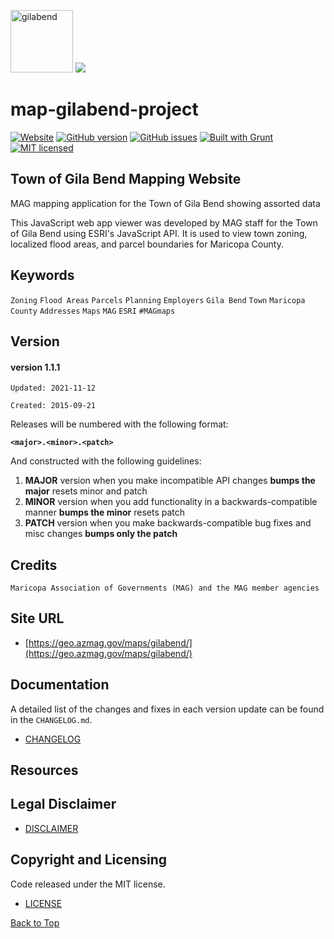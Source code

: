 <img src="https://geo.azmag.gov/maps/gilabend/img/townLogo.jpg" alt="gilabend" height="100"/> ![](https://geo.azmag.gov/maps/readonaz/app/resources/img/maglogo_black.png)

# map-gilabend-project

[![Website](https://img.shields.io/website-up-down-green-red/http/shields.io.svg?label=my-website)](https://geo.azmag.gov/maps/gilabend/)
[![GitHub version](https://badge.fury.io/gh/AZMAG%2Fmap-GilaBend.svg)](https://badge.fury.io/gh/AZMAG%2Fmap-GilaBend)
[![GitHub issues](https://img.shields.io/github/issues/AZMAG/map-GilaBend.svg)](https://github.com/AZMAG/map-GilaBend/issues)
[![Built with Grunt](https://cdn.gruntjs.com/builtwith.png)](https://gruntjs.com/)
[![MIT licensed](https://img.shields.io/badge/license-MIT-blue.svg)](https://opensource.org/licenses/MIT)

## Town of Gila Bend Mapping Website

MAG mapping application for the Town of Gila Bend showing assorted data

This JavaScript web app viewer was developed by MAG staff for the Town of Gila Bend using ESRI's JavaScript API. It is used to view town zoning, localized flood areas, and parcel boundaries for Maricopa County.

## Keywords

`Zoning` `Flood Areas` `Parcels` `Planning` `Employers` `Gila Bend` `Town` `Maricopa County` `Addresses` `Maps` `MAG` `ESRI` `#MAGmaps`

## Version

#### version 1.1.1

`Updated: 2021-11-12`

`Created: 2015-09-21`

Releases will be numbered with the following format:

**`<major>.<minor>.<patch>`**

And constructed with the following guidelines:

1. **MAJOR** version when you make incompatible API changes **bumps the major** resets minor and patch
2. **MINOR** version when you add functionality in a backwards-compatible manner **bumps the minor** resets patch
3. **PATCH** version when you make backwards-compatible bug fixes and misc changes **bumps only the patch**

## Credits

`Maricopa Association of Governments (MAG) and the MAG member agencies`

## Site URL

- [https://geo.azmag.gov/maps/gilabend/](https://geo.azmag.gov/maps/gilabend/)

## Documentation

A detailed list of the changes and fixes in each version update can be found in the `CHANGELOG.md`.

- [CHANGELOG](CHANGELOG.md)

## Resources

## Legal Disclaimer

- [DISCLAIMER](DISCLAIMER)

## Copyright and Licensing

Code released under the MIT license.

- [LICENSE](LICENSE)

[Back to Top](#map-gilabend-project)
